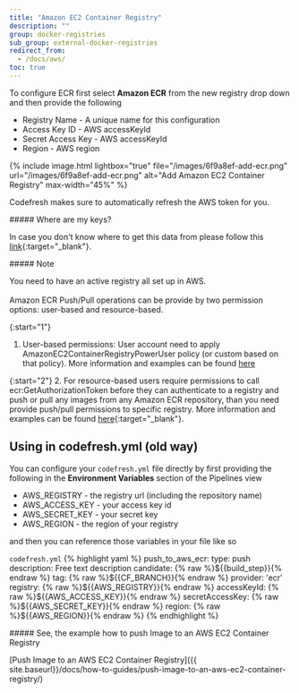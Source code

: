 ```yaml
---
title: "Amazon EC2 Container Registry"
description: ""
group: docker-registries
sub_group: external-docker-registries
redirect_from:
  - /docs/aws/
toc: true
---
```

To configure ECR first select **Amazon ECR** from the new registry drop down
and then provide the following

* Registry Name - A unique name for this configuration
* Access Key ID - AWS accessKeyId
* Secret Access Key - AWS accessKeyId
* Region - AWS region

{% include image.html lightbox="true" file="/images/6f9a8ef-add-ecr.png" url="/images/6f9a8ef-add-ecr.png" alt="Add Amazon EC2 Container Registry" max-width="45%" %}

Codefresh makes sure to automatically refresh the AWS token for you.

<div class="bd-callout bd-callout-info" markdown="1">
##### Where are my keys?

In case you don't know where to get this data from please follow this [link](http://docs.aws.amazon.com/general/latest/gr/aws-sec-cred-types.html#access-keys-and-secret-access-keys){:target="_blank"}.
</div>

<div class="bd-callout bd-callout-warning" markdown="1">
##### Note

You need to have an active registry all set up in AWS.<br /><br />
Amazon ECR Push/Pull operations can be provide by two permission options: user-based and resource-based.

{:start="1"}
1. User-based permissions: User account need to apply AmazonEC2ContainerRegistryPowerUser policy (or custom based on that policy).
More information and examples can be found [here](http://docs.aws.amazon.com/AmazonECR/latest/userguide/ecr_managed_policies.html)

{:start="2"}
2. For resource-based users require permissions to call ecr:GetAuthorizationToken before they can authenticate to a registry and push or pull any images from any Amazon ECR repository, than you need provide push/pull permissions to specific registry. More information and examples can be found [here](http://docs.aws.amazon.com/AmazonECR/latest/userguide/RepositoryPolicies.html){:target="_blank"}.
</div>

## Using in codefresh.yml (old way)
You can configure your `codefresh.yml` file directly by first providing
the following in the **Environment Variables** section of the Pipelines view

* AWS_REGISTRY - the registry url (including the repository name)
* AWS_ACCESS_KEY - your access key id
* AWS_SECRET_KEY - your secret key
* AWS_REGION - the region of your registry

and then you can reference those variables in your file like so

  `codefresh.yml`
{% highlight yaml %}
push_to_aws_ecr:
  type: push
  description: Free text description
  candidate: {% raw %}${{build_step}}{% endraw %}
  tag: {% raw %}${{CF_BRANCH}}{% endraw %}
  provider: 'ecr'
  registry: {% raw %}${{AWS_REGISTRY}}{% endraw %}
  accessKeyId: {% raw %}${{AWS_ACCESS_KEY}}{% endraw %}
  secretAccessKey: {% raw %}${{AWS_SECRET_KEY}}{% endraw %}
  region: {% raw %}${{AWS_REGION}}{% endraw %}
{% endhighlight %}

<div class="bd-callout bd-callout-warning" markdown="1">
##### See, the example how to push Image to an AWS EC2 Container Registry

[Push Image to an AWS EC2 Container Registry]({{ site.baseurl}}/docs/how-to-guides/push-image-to-an-aws-ec2-container-registry/)
</div>
